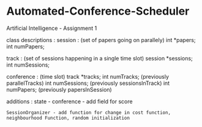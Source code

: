 # Automated-Conference-Scheduler
Artificial Intelligence - Assignment 1


class descriptions :
session : (set of papers going on parallely)
  int *papers;
  int numPapers;

  
track : (set of sessions happening in a single time slot)
    session *sessions;
    int numSessions;

conference : (time slot)
    track *tracks;
    int numTracks; (previously parallelTracks)
    int numSessions; (previously sessionsInTrack)
    int numPapers; (previously papersInSession)


additions :
    state - conference - add field for score

    SessionOrganizer - add function for change in cost function, neighbourhood Function, random initialization

    
